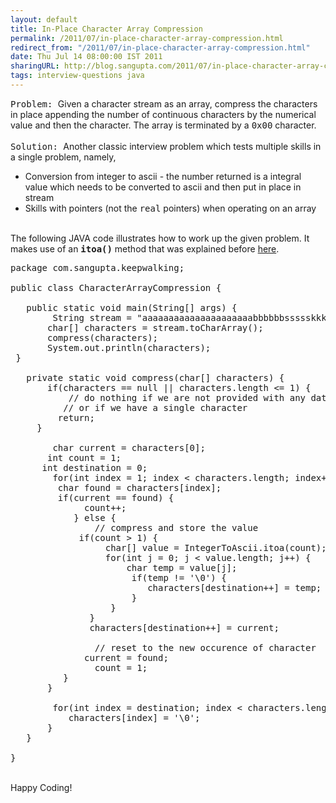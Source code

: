```yaml
---
layout: default
title: In-Place Character Array Compression
permalink: /2011/07/in-place-character-array-compression.html
redirect_from: "/2011/07/in-place-character-array-compression.html"
date: Thu Jul 14 08:00:00 IST 2011
sharingURL: http://blog.sangupta.com/2011/07/in-place-character-array-compression.html
tags: interview-questions java
---
```

<tt>Problem: </tt>Given a character stream as an array, compress the characters in place appending the number of continuous characters by the numerical value and then the character. The array is terminated by a 
<tt>0x00</tt> character.
<br>
<br>
<tt>Solution: </tt>Another classic interview problem which tests multiple skills in a single problem, namely,
<br>
<ul>
    <li>Conversion from integer to ascii - the number returned is a integral value which needs to be converted to ascii and then put in place in stream</li>
    <li>Skills with pointers (not the <tt>real</tt> pointers) when operating on an array</li>
</ul>
<br>The following JAVA code illustrates how to work up the given problem. It makes use of an 
<tt><b>itoa()</b></tt> method that was explained before 
<a href="">here</a>.
<br>
<pre class="brush:java">package com.sangupta.keepwalking;<br><br>public class CharacterArrayCompression {<br><br>	public static void main(String[] args) {<br>		String stream = "aaaaaaaaaaaaaaaaaaaaabbbbbbssssskkkkjkkdkksdkkkdeeeekkllsssiii";<br>		char[] characters = stream.toCharArray();<br>		compress(characters);<br>		System.out.println(characters);<br>	}<br><br>	private static void compress(char[] characters) {<br>		if(characters == null || characters.length &lt;= 1) {<br>			// do nothing if we are not provided with any data<br>			// or if we have a single character<br>			return;<br>		}<br>		<br>		char current = characters[0];<br>		int count = 1;<br>		int destination = 0;<br>		for(int index = 1; index &lt; characters.length; index++) {<br>			char found = characters[index];<br>			if(current == found) {<br>				count++;<br>			} else {<br>				// compress and store the value<br>				if(count &gt; 1) {<br>					char[] value = IntegerToAscii.itoa(count);<br>					for(int j = 0; j &lt; value.length; j++) {<br>						char temp = value[j];<br>						if(temp != '\0') {<br>							characters[destination++] = temp;<br>						}<br>					}<br>				}<br>				characters[destination++] = current;<br>				<br>				// reset to the new occurence of character<br>				current = found;<br>				count = 1;<br>			}<br>		}<br>		<br>		for(int index = destination; index &lt; characters.length; index++) {<br>			characters[index] = '\0';<br>		}<br>	}<br><br>}</pre>
<br>Happy Coding!
<br>
